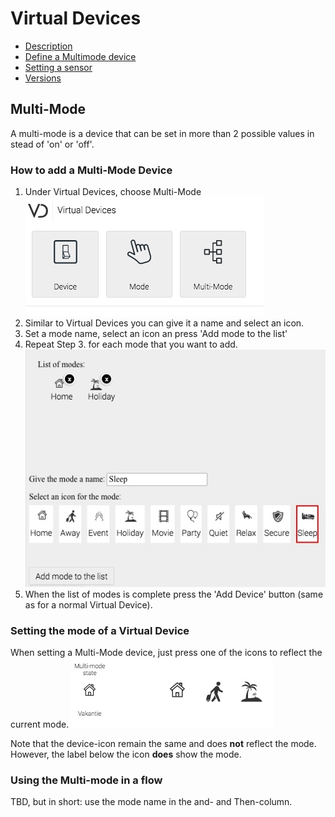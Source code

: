 # Virtual Devices

* [Description](index)
* [Define a Multimode device](multimode)
* [Setting a sensor](sensor)
* [Versions](version)

## Multi-Mode
A multi-mode is a device that can be set in more than 2 possible values in stead of 'on' or 'off'.

### How to add a Multi-Mode Device

1. Under Virtual Devices, choose Multi-Mode ![multi-mode](images/Virtual_devices.jpeg)
2. Similar to Virtual Devices you can give it a name and select an icon.
3. Set a mode name, select an icon an press 'Add mode to the list'
4. Repeat Step 3. for each mode that you want to add. ![specifying_multiple-modes](images/Specifying_multiple_modes.jpeg)
5. When the list of modes is complete press the 'Add Device' button (same as for a normal Virtual Device).

### Setting the mode of a Virtual Device

When setting a Multi-Mode device, just press one of the icons to reflect the current mode. ![setting_a_multi-mode](images/Setting_a_multi_mode.jpeg)

Note that the device-icon remain the same and does **not** reflect the mode. However, the label below the icon **does** show the mode.

### Using the Multi-mode in a flow

TBD, but in short: use the mode name in the and- and Then-column.
